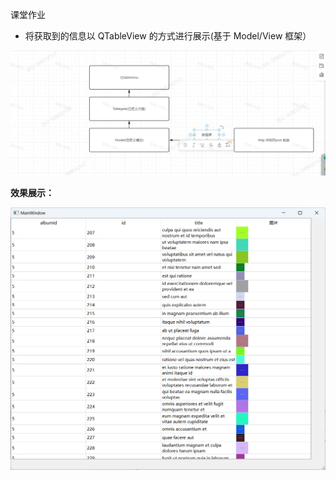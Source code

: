 课堂作业

- 将获取到的信息以  QTableView 的方式进行展示(基于 Model/View 框架）

![作业](作业.png)

**效果展示：**

![QtHTTPTabelView](QtHTTPTabelView.png)